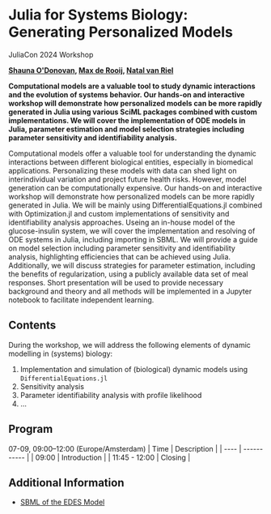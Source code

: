 # Julia for Systems Biology: Generating Personalized Models
JuliaCon 2024 Workshop

**[Shauna O'Donovan](https://research.tue.nl/en/persons/shauna-odonovan), [Max de Rooij](https://research.tue.nl/en/persons/max-de-rooij), [Natal van Riel](https://research.tue.nl/en/persons/natal-aw-van-riel)**

**Computational models are a valuable tool to study dynamic interactions and the evolution of systems behavior. Our hands-on and interactive workshop will demonstrate how personalized models can be more rapidly generated in Julia using various SciML packages combined with custom implementations. We will cover the implementation of ODE models in Julia, parameter estimation and model selection strategies including parameter sensitivity and identifiability analysis.**

Computational models offer a valuable tool for understanding the dynamic interactions between different biological entities, especially in biomedical applications. Personalizing these models with data can shed light on interindividual variation and project future health risks. However, model generation can be computationally expensive. Our hands-on and interactive workshop will demonstrate how personalized models can be more rapidly generated in Julia. We will be mainly using DifferentialEquations.jl combined with Optimization.jl and custom implementations of sensitivity and identifiability analysis approaches. Useing an in-house model of the glucose-insulin system, we will cover the implementation and resolving of ODE systems in Julia, including importing in SBML. We will provide a guide on model selection including parameter sensitivity and identifiability analysis, highlighting efficiencies that can be achieved using Julia. Additionally, we will discuss strategies for parameter estimation, including the benefits of regularization, using a publicly available data set of meal responses. Short presentation will be used to provide necessary background and theory and all methods will be implemented in a Jupyter notebook to facilitate independent learning.

## Contents
<!---
TODO: Add contents
-->
During the workshop, we will address the following elements of dynamic modelling in (systems) biology:
1. Implementation and simulation of (biological) dynamic models using `DifferentialEquations.jl`
2. Sensitivity analysis
3. Parameter identifiability analysis with profile likelihood
4. ...

## Program
<!---
TODO: Finish program
-->
07-09, 09:00–12:00 (Europe/Amsterdam)
| Time | Description |
| ---- | ----------- |
| 09:00 | Introduction |
| 11:45 - 12:00 | Closing |

## Additional Information
* [SBML of the EDES Model](https://www.ebi.ac.uk/biomodels/MODEL2403070001)
